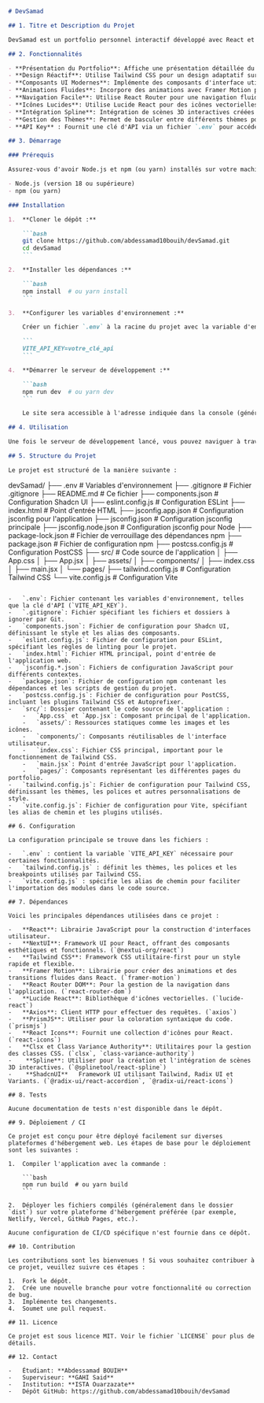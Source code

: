 ```markdown
# DevSamad

## 1. Titre et Description du Projet

DevSamad est un portfolio personnel interactif développé avec React et divers outils modernes de développement web. Ce site web présente des informations sur Abdessamad BOUIH, un étudiant à ISTA Ouarzazate, ainsi que des projets, des compétences et des informations de contact. L'interface utilisateur est conçue avec Tailwind CSS et NextUI, offrant une expérience utilisateur riche et réactive.

## 2. Fonctionnalités

- **Présentation du Portfolio**: Affiche une présentation détaillée du portfolio d'Abdessamad BOUIH.
- **Design Réactif**: Utilise Tailwind CSS pour un design adaptatif sur différents appareils.
- **Composants UI Modernes**: Implémente des composants d'interface utilisateur avancés avec NextUI.
- **Animations Fluides**: Incorpore des animations avec Framer Motion pour une expérience utilisateur engageante.
- **Navigation Facile**: Utilise React Router pour une navigation fluide entre les différentes sections.
- **Icônes Lucides**: Utilise Lucide React pour des icônes vectorielles claires et esthétiques.
- **Intégration Spline**: Intégration de scènes 3D interactives créées avec Spline.
- **Gestion des Thèmes**: Permet de basculer entre différents thèmes pour personnaliser l'apparence du site.
- **API Key** : Fournit une clé d'API via un fichier `.env` pour accéder à des ressources externes.

## 3. Démarrage

### Prérequis

Assurez-vous d'avoir Node.js et npm (ou yarn) installés sur votre machine.

- Node.js (version 18 ou supérieure)
- npm (ou yarn)

### Installation

1.  **Cloner le dépôt :**

    ```bash
    git clone https://github.com/abdessamad10bouih/devSamad.git
    cd devSamad
    ```

2.  **Installer les dépendances :**

    ```bash
    npm install  # ou yarn install
    ```

3.  **Configurer les variables d'environnement :**

    Créer un fichier `.env` à la racine du projet avec la variable d'environnement `VITE_API_KEY` :

    ```
    VITE_API_KEY=votre_clé_api
    ```

4.  **Démarrer le serveur de développement :**

    ```bash
    npm run dev  # ou yarn dev
    ```

    Le site sera accessible à l'adresse indiquée dans la console (généralement `http://localhost:5173`).

## 4. Utilisation

Une fois le serveur de développement lancé, vous pouvez naviguer à travers les différentes sections du portfolio. Le site est conçu pour être intuitif et facile à explorer.

## 5. Structure du Projet

Le projet est structuré de la manière suivante :

```
devSamad/
├── .env               # Variables d'environnement
├── .gitignore         # Fichier .gitignore
├── README.md          # Ce fichier
├── components.json    # Configuration Shadcn UI
├── eslint.config.js   # Configuration ESLint
├── index.html         # Point d'entrée HTML
├── jsconfig.app.json   # Configuration jsconfig pour l'application
├── jsconfig.json      # Configuration jsconfig principale
├── jsconfig.node.json  # Configuration jsconfig pour Node
├── package-lock.json  # Fichier de verrouillage des dépendances npm
├── package.json       # Fichier de configuration npm
├── postcss.config.js  # Configuration PostCSS
├── src/               # Code source de l'application
│   ├── App.css
│   ├── App.jsx
│   ├── assets/
│   ├── components/
│   ├── index.css
│   ├── main.jsx
│   └── pages/
├── tailwind.config.js # Configuration Tailwind CSS
└── vite.config.js     # Configuration Vite
```

-   `.env`: Fichier contenant les variables d'environnement, telles que la clé d'API (`VITE_API_KEY`).
-   `.gitignore`: Fichier spécifiant les fichiers et dossiers à ignorer par Git.
-   `components.json`: Fichier de configuration pour Shadcn UI, définissant le style et les alias des composants.
-   `eslint.config.js`: Fichier de configuration pour ESLint, spécifiant les règles de linting pour le projet.
-   `index.html`: Fichier HTML principal, point d'entrée de l'application web.
-   `jsconfig.*.json`: Fichiers de configuration JavaScript pour différents contextes.
-   `package.json`: Fichier de configuration npm contenant les dépendances et les scripts de gestion du projet.
-   `postcss.config.js`: Fichier de configuration pour PostCSS, incluant les plugins Tailwind CSS et Autoprefixer.
-   `src/`: Dossier contenant le code source de l'application :
    -   `App.css` et `App.jsx`: Composant principal de l'application.
    -   `assets/`: Ressources statiques comme les images et les icônes.
    -   `components/`: Composants réutilisables de l'interface utilisateur.
    -   `index.css`: Fichier CSS principal, important pour le fonctionnement de Tailwind CSS.
    -   `main.jsx`: Point d'entrée JavaScript pour l'application.
    -   `pages/`: Composants représentant les différentes pages du portfolio.
-   `tailwind.config.js`: Fichier de configuration pour Tailwind CSS, définissant les thèmes, les polices et autres personnalisations de style.
-   `vite.config.js`: Fichier de configuration pour Vite, spécifiant les alias de chemin et les plugins utilisés.

## 6. Configuration

La configuration principale se trouve dans les fichiers :

-   `.env` : contient la variable `VITE_API_KEY` nécessaire pour certaines fonctionnalités.
-   `tailwind.config.js` : définit les thèmes, les polices et les breakpoints utilisés par Tailwind CSS.
-   `vite.config.js` : spécifie les alias de chemin pour faciliter l'importation des modules dans le code source.

## 7. Dépendances

Voici les principales dépendances utilisées dans ce projet :

-   **React**: Librairie JavaScript pour la construction d'interfaces utilisateur.
-   **NextUI**: Framework UI pour React, offrant des composants esthétiques et fonctionnels. (`@nextui-org/react`)
-   **Tailwind CSS**: Framework CSS utilitaire-first pour un style rapide et flexible.
-   **Framer Motion**: Librairie pour créer des animations et des transitions fluides dans React. (`framer-motion`)
-   **React Router DOM**: Pour la gestion de la navigation dans l'application. (`react-router-dom`)
-   **Lucide React**: Bibliothèque d'icônes vectorielles. (`lucide-react`)
-   **Axios**: Client HTTP pour effectuer des requêtes. (`axios`)
-   **PrismJS**: Utiliser pour la coloration syntaxique du code. (`prismjs`)
-   **React Icons**: Fournit une collection d'icônes pour React. (`react-icons`)
-   **Clsx et Class Variance Authority**: Utilitaires pour la gestion des classes CSS. (`clsx`, `class-variance-authority`)
-    **Spline**: Utiliser pour la création et l'intégration de scènes 3D interactives. (`@splinetool/react-spline`)
-	 **ShadcnUI**	Framework UI utilisant Tailwind, Radix UI et Variants. (`@radix-ui/react-accordion`, `@radix-ui/react-icons`)

## 8. Tests

Aucune documentation de tests n'est disponible dans le dépôt.

## 9. Déploiement / CI

Ce projet est conçu pour être déployé facilement sur diverses plateformes d'hébergement web. Les étapes de base pour le déploiement sont les suivantes :

1.  Compiler l'application avec la commande :

    ```bash
    npm run build  # ou yarn build
    ```

2.  Déployer les fichiers compilés (généralement dans le dossier `dist`) sur votre plateforme d'hébergement préférée (par exemple, Netlify, Vercel, GitHub Pages, etc.).

Aucune configuration de CI/CD spécifique n'est fournie dans ce dépôt.

## 10. Contribution

Les contributions sont les bienvenues ! Si vous souhaitez contribuer à ce projet, veuillez suivre ces étapes :

1.  Fork le dépôt.
2.  Crée une nouvelle branche pour votre fonctionnalité ou correction de bug.
3.  Implémente tes changements.
4.  Soumet une pull request.

## 11. Licence

Ce projet est sous licence MIT. Voir le fichier `LICENSE` pour plus de détails.

## 12. Contact

-   Étudiant: **Abdessamad BOUIH**
-   Superviseur: **GAHI Said**
-   Institution: **ISTA Ouarzazate**
-   Dépôt GitHub: https://github.com/abdessamad10bouih/devSamad
```